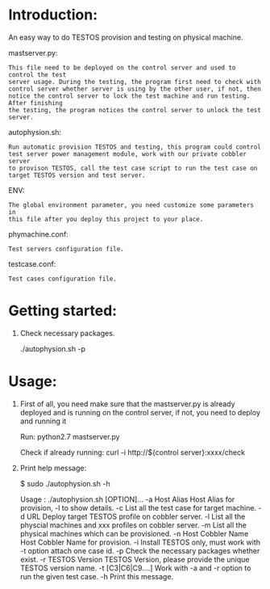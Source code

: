 # Introduction:

 An easy way to do TESTOS provision and testing on physical machine.


 mastserver.py:

	This file need to be deployed on the control server and used to control the test
	server usage. During the testing, the program first need to check with
	control server whether server is using by the other user, if not, then
	notice the control server to lock the test machine and run testing. After finishing 
	the testing, the program notices the control server to unlock the test server.

 autophysion.sh:

	Run automatic provision TESTOS and testing, this program could control
	test server power management module, work with our private cobbler server
	to provison TESTOS, call the test case script to run the test case on 
	target TESTOS version and test server.

 ENV:

	The global environment parameter, you need customize some parameters in
	this file after you deploy this project to your place.

 phymachine.conf:

	Test servers configuration file.

 testcase.conf:

	Test cases configuration file.


# Getting started:

 1. Check necessary packages.

	./autophysion.sh -p


# Usage:

 1. First of all, you need make sure that the mastserver.py is already deployed and is
	running on the control server, if not, you need to deploy and running it

	Run:
		python2.7 mastserver.py

	Check if already running:
		curl -i http://${control server}:xxxx/check

 2. Print help message:

	$ sudo ./autophysion.sh -h

	Usage : ./autophysion.sh [OPTION]...
		-a Host Alias		Host Alias for provision, -l to show details.
		-c 			List all the test case for target machine.
		-d URL			Deploy target TESTOS profile on cobbler server.
		-l 			List all the physcial machines and xxx profiles on cobbler server.
		-m			List all the physical machines which can be provisioned.
		-n Host Cobbler Name	Host Cobbler Name for provision.
		-i 			Install TESTOS only, must work with -t option attach one case id.
		-p 			Check the necessary packages whether exist.
		-r TESTOS Version	TESTOS Version, please provide the unique TESTOS version name.
		-t [C3|C6|C9....]	Work with -a and -r option to run the given test case.
		-h			Print this message.

